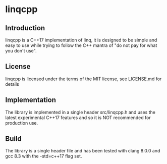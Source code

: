 # linqcpp

## Introduction
linqcpp is a C++17 implementation of linq, it is designed to be simple and easy to use while trying to follow the C++ mantra of "do not pay for what you don't use".

## License
linqcpp is licensed under the terms of the MIT license, see LICENSE.md for details

## Implementation
The library is implemented in a single header src/linqcpp.h and uses the latest experimental C++17 features and so it is NOT recommended for production use.

## Build
The library is a single header file and has been tested with clang 8.0.0 and gcc 8.3 with the -std=c++17 flag set.
